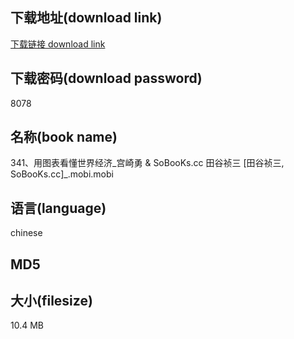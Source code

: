 ## 下载地址(download link)
[下载链接 download link](https://tutu365.netlify.app/?s=341%E3%80%81%E7%94%A8%E5%9B%BE%E8%A1%A8%E7%9C%8B%E6%87%82%E4%B8%96%E7%95%8C%E7%BB%8F%E6%B5%8E_%E5%AE%AB%E5%B4%8E%E5%8B%87+%26+SoBooKs.cc+%E7%94%B0%E8%B0%B7%E7%A5%AF%E4%B8%89+%5B%E7%94%B0%E8%B0%B7%E7%A5%AF%E4%B8%89%2C+SoBooKs.cc%5D_.mobi)

## 下载密码(download password)
8078

## 名称(book name)
341、用图表看懂世界经济_宫崎勇 & SoBooKs.cc 田谷祯三 [田谷祯三, SoBooKs.cc]_.mobi.mobi

## 语言(language)
chinese

## MD5


## 大小(filesize)
10.4 MB
